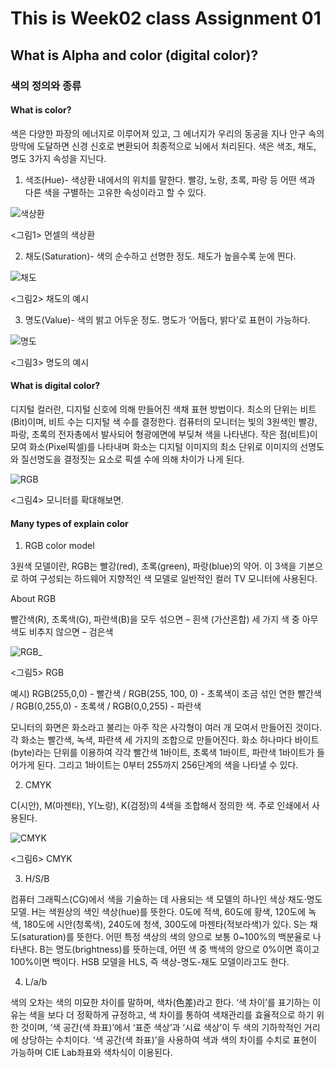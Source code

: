 # This is Week02 class Assignment 01
## What is Alpha and color (digital color)?
### 색의 정의와 종류

#### What is color?

색은 다양한 파장의 에너지로 이루어져 있고, 그 에너지가 우리의 동공을 지나 안구 속의 망막에 도달하면 신경 신호로 변환되어 최종적으로 뇌에서 처리된다.
색은 색조, 채도, 명도 3가지 속성을 지닌다. 

1. 색조(Hue)- 색상환 내에서의 위치를 말한다. 빨강, 노랑, 초록, 파랑 등 어떤 색과 다른 색을 구별하는 고유한 속성이라고 할 수 있다.

![색상환](https://user-images.githubusercontent.com/70870803/93597174-96c4b900-f9f5-11ea-9cd4-d74f6c591064.jpg)
  
  <그림1> 먼셀의 색상환




2. 채도(Saturation)- 색의 순수하고 선명한 정도. 채도가 높을수록 눈에 띈다. 

![채도](https://user-images.githubusercontent.com/70870803/93597431-033fb800-f9f6-11ea-99c6-b03f7e9c3ce4.JPG)
  
  <그림2> 채도의 예시




3. 명도(Value)- 색의 밝고 어두운 정도. 명도가 ‘어둡다, 밝다’로 표현이 가능하다. 

![명도](https://user-images.githubusercontent.com/70870803/93597440-05a21200-f9f6-11ea-9bba-85f23f4f4e90.JPG)
  
  <그림3> 명도의 예시



#### What is digital color?

디지털 컬러란, 디지털 신호에 의해 만들어진 색채 표현 방법이다. 
최소의 단위는 비트(Bit)이며, 비트 수는 디지털 색 수를 결정한다. 
컴퓨터의 모니터는 빛의 3원색인 빨강, 파랑, 초록의 전자총에서 발사되어 형광에면에 부딪쳐 색을 나타낸다. 
작은 점(비트)이 모여 화소(Pixel픽셀)를 나타내며 화소는 디지털 이미지의 최소 단위로 이미지의 선명도와 질선명도을 결정짓는 요소로 픽셀 수에 의해 차이가 나게 된다. 

![RGB](https://user-images.githubusercontent.com/70870803/93599723-8b738c80-f9f9-11ea-8f9a-01ddfc2d1a86.JPG)

   <그림4> 모니터를 확대해보면.


#### Many types of explain color

1. RGB color model

3원색 모델이란, RGB는 빨강(red), 초록(green), 파랑(blue)의 약어. 이 3색을 기본으로 하여 구성되는 하드웨어 지향적인 색 모델로 일반적인 컬러 TV 모니터에 사용된다.

About RGB

빨간색(R), 초록색(G), 파란색(B)을 모두 섞으면 – 흰색 (가산혼합) 
세 가지 색 중 아무 색도 비추지 않으면 – 검은색

![RGB_](https://user-images.githubusercontent.com/70870803/93600689-ff626480-f9fa-11ea-9509-2b2009a665cb.JPG)

   <그림5> RGB


예시) RGB(255,0,0) - 빨간색 / RGB(255, 100, 0) - 초록색이 조금 섞인 연한 빨간색 / RGB(0,255,0) - 초록색 / RGB(0,0,255) - 파란색
      
      
모니터의 화면은 화소라고 불리는 아주 작은 사각형이 여러 개 모여서 만들어진 것이다. 
각 화소는 빨간색, 녹색, 파란색 세 가지의 조합으로 만들어진다.
화소 하나마다 바이트(byte)라는 단위를 이용하여 각각 빨간색 1바이트, 초록색 1바이트, 파란색 1바이트가 들어가게 된다. 그리고 1바이트는 0부터 255까지 256단계의 색을 나타낼 수 있다.

2. CMYK

C(시안), M(마젠타), Y(노랑), K(검정)의 4색을 조합해서 정의한 색.
주로 인쇄에서 사용된다.

![CMYK](https://user-images.githubusercontent.com/70870803/93600697-01c4be80-f9fb-11ea-9672-d1fb446e2e60.JPG)

   <그림6> CMYK
   

3. H/S/B

컴퓨터 그래픽스(CG)에서 색을 기술하는 데 사용되는 색 모델의 하나인 색상·채도·명도 모델. 
H는 색원상의 색인 색상(hue)를 뜻한다.
0도에 적색, 60도에 황색, 120도에 녹색, 180도에 시안(청록색), 240도에 청색, 300도에 마젠타(적보라색)가 있다. 
S는 채도(saturation)를 뜻한다. 어떤 특정 색상의 색의 양으로 보통 0~100%의 백분율로 나타낸다. 
B는 명도(brightness)를 뜻하는데, 어떤 색 중 백색의 양으로 0%이면 흑이고 100%이면 백이다. 
HSB 모델을 HLS, 즉 색상-명도-채도 모델이라고도 한다.

4. L/a/b

색의 오차는 색의 미묘한 차이를 말하며, 색차(色差)라고 한다. 
‘색 차이’를 표기하는 이유는 색을 보다 더 정확하게 규정하고, 색 차이를 통하여 색채관리를 효율적으로 하기 위한 것이며, 
‘색 공간(색 좌표)’에서 ‘표준 색상’과 ‘시료 색상’이 두 색의 기하학적인 거리에 상당하는 수치이다. 
‘색 공간(색 좌표)’을 사용하여 색과 색의 차이를 수치로 표현이 가능하며 CIE Lab좌표와 색차식이 이용된다. 
